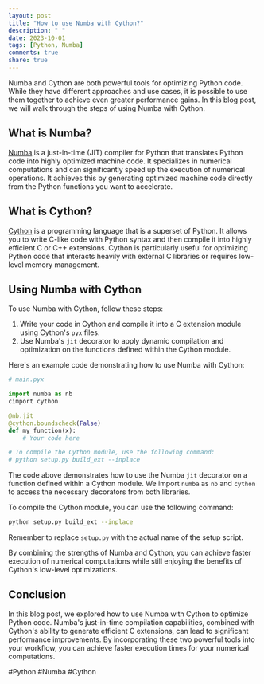 ```yaml
---
layout: post
title: "How to use Numba with Cython?"
description: " "
date: 2023-10-01
tags: [Python, Numba]
comments: true
share: true
---
```


Numba and Cython are both powerful tools for optimizing Python code. While they have different approaches and use cases, it is possible to use them together to achieve even greater performance gains. In this blog post, we will walk through the steps of using Numba with Cython.

## What is Numba?

[Numba](https://numba.pydata.org/) is a just-in-time (JIT) compiler for Python that translates Python code into highly optimized machine code. It specializes in numerical computations and can significantly speed up the execution of numerical operations. It achieves this by generating optimized machine code directly from the Python functions you want to accelerate.

## What is Cython?

[Cython](https://cython.org/) is a programming language that is a superset of Python. It allows you to write C-like code with Python syntax and then compile it into highly efficient C or C++ extensions. Cython is particularly useful for optimizing Python code that interacts heavily with external C libraries or requires low-level memory management.

## Using Numba with Cython

To use Numba with Cython, follow these steps:

1. Write your code in Cython and compile it into a C extension module using Cython's `pyx` files.
2. Use Numba's `jit` decorator to apply dynamic compilation and optimization on the functions defined within the Cython module.

Here's an example code demonstrating how to use Numba with Cython:

```python
# main.pyx

import numba as nb
cimport cython

@nb.jit
@cython.boundscheck(False)
def my_function(x):
    # Your code here

# To compile the Cython module, use the following command:
# python setup.py build_ext --inplace
```

The code above demonstrates how to use the Numba `jit` decorator on a function defined within a Cython module. We import `numba` as `nb` and `cython` to access the necessary decorators from both libraries.

To compile the Cython module, you can use the following command:

```bash
python setup.py build_ext --inplace
```

Remember to replace `setup.py` with the actual name of the setup script.

By combining the strengths of Numba and Cython, you can achieve faster execution of numerical computations while still enjoying the benefits of Cython's low-level optimizations.

## Conclusion

In this blog post, we explored how to use Numba with Cython to optimize Python code. Numba's just-in-time compilation capabilities, combined with Cython's ability to generate efficient C extensions, can lead to significant performance improvements. By incorporating these two powerful tools into your workflow, you can achieve faster execution times for your numerical computations.

#Python #Numba #Cython